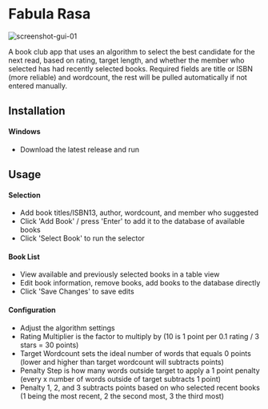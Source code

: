 # Fabula Rasa
![screenshot-gui-01](https://github.com/user-attachments/assets/6aee3857-81ea-461c-9a8f-8c0d2087097d)

A book club app that uses an algorithm to select the best candidate for the next read, based on rating, target length, and whether the member who selected has had recently selected books. Required fields are title or ISBN (more reliable) and wordcount, the rest will be pulled automatically if not entered manually.

## Installation
#### Windows
- Download the latest release and run

## Usage
#### Selection
- Add book titles/ISBN13, author, wordcount, and member who suggested
- Click 'Add Book' / press 'Enter' to add it to the database of available books
- Click 'Select Book' to run the selector

#### Book List
- View available and previously selected books in a table view
- Edit book information, remove books, add books to the database directly
- Click 'Save Changes' to save edits

#### Configuration
- Adjust the algorithm settings
- Rating Multiplier is the factor to multiply by
  (10 is 1 point per 0.1 rating / 3 stars = 30 points)
- Target Wordcount sets the ideal number of words that equals 0 points
  (lower and higher than target wordcount will subtracts points)
- Penalty Step is how many words outside target to apply a 1 point penalty
  (every x number of words outside of target subtracts 1 point)
- Penalty 1, 2, and 3 subtracts points based on who selected recent books
  (1 being the most recent, 2 the second most, 3 the third most)
